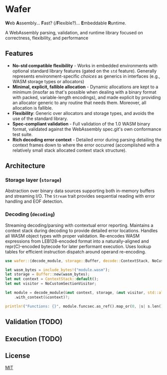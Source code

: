 # Wafer

**W**eb **A**ssembly... **F**ast? (/**F**lexible?)... **E**mbeddable
**R**untime.

A WebAssembly parsing, validation, and runtime library focused on correctness,
flexibility, and performance

## Features

- **No-std compatible flexibility** - Works in embedded environments with
  optional standard library features (gated on the `std` feature). Generally
  represents environment-specific _choices_ as generics in interfaces (e.g.,
  WASM storage types or allocators)
- **Minimal, explicit, fallible allocation** - Dynamic allocations are kept to a
  minimum (insofar as that's possible when dealing with a binary format with
  packed, variable-length encodings), and made explicit by providing an
  allocator generic to any routine that needs them. Moreover, all allocation is
  fallible.
- **Flexibility**: Generic over allocators and storage types, and avoids the use
  of the standard library.
- **Spec-compliant validation** - Full validation of the 1.0 WASM binary format,
  validated against the WebAssembly spec.git's own conformance test suite.
- **Rich decoding error context** - Detailed error during parsing detailing the
  context frames down to where the error occurred (accomplished with a
  relatively small stack allocated context stack structure).

## Architecture

### Storage layer (`storage`)
Abstraction over binary data sources supporting
both in-memory buffers and streaming I/O. The `Stream` trait provides sequential
reading with error handling and EOF detection.

### Decoding (`decoding`)
Streaming decoding/parsing with contextual error reporting. Maintains a
context stack during decoding to provide detailed error locations. Handles all
WASM object types with proper validation. Re-encodes WASM expressions from
LEB128-encoded format into a naturally-aligned and repr(C)-encoded bytecode for
later performant execution. Uses lookup tables for efficient instruction
dispatch around operand re-encoding.

```rust
use wafer::{decode_module, storage::Buffer, decode::ContextStack, NoCustomSectionVisitor};

let wasm_bytes = include_bytes!("module.wasm");
let storage = Buffer::new(wasm_bytes);
let mut context = ContextStack::default();
let mut visitor = NoCustomSectionVisitor;

let module = decode_module(&mut context, storage, &mut visitor, std::alloc::Global)
    .with_context(&context)?;

println!("Functions: {}", module.funcsec.as_ref().map_or(0, |s| s.len()));
```

## Validation (TODO)

## Execution (TODO)

## License

[MIT](LICENSE)
